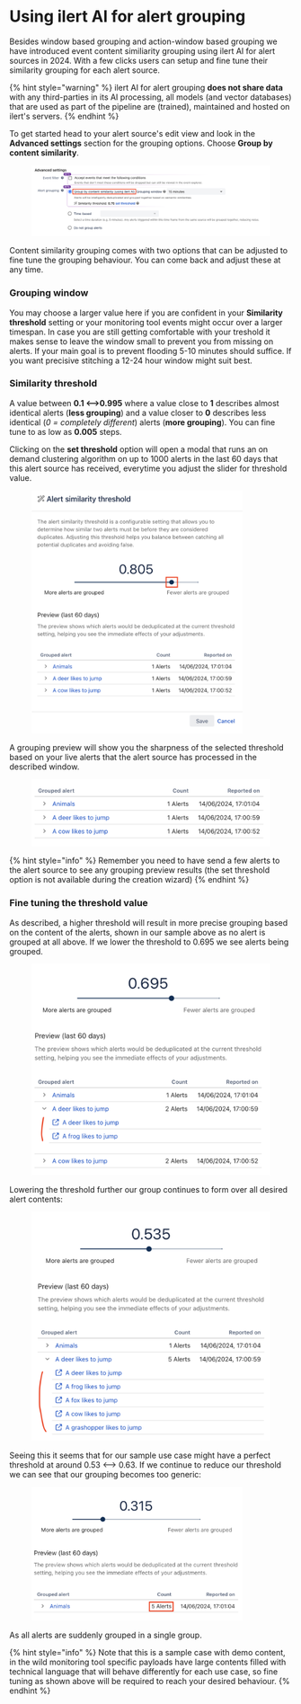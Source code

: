 # Using ilert AI for alert grouping

Besides window based grouping and action-window based grouping we have introduced event content similiarity grouping using ilert AI for alert sources in 2024. With a few clicks users can setup and fine tune their similarity grouping for each alert source.

{% hint style="warning" %}
ilert AI for alert grouping **does not share data** with any third-parties in its AI processing, all models (and vector databases) that are used as part of the pipeline are (trained), maintained and hosted on ilert's servers.
{% endhint %}

To get started head to your alert source's edit view and look in the **Advanced settings** section for the grouping options. Choose **Group by content similarity**.

<figure><img src="../.gitbook/assets/image (107).png" alt=""><figcaption></figcaption></figure>

Content similarity grouping comes with two options that can be adjusted to fine tune the grouping behaviour. You can come back and adjust these at any time.

### Grouping window

You may choose a larger value here if you are confident in your **Similarity threshold** setting or your monitoring tool events might occur over a larger timespan. In case you are still getting comfortable with your treshold it makes sense to leave the window small to prevent you from missing on alerts. If your main goal is to prevent flooding 5-10 minutes should suffice. If you want precisive stitching a 12-24 hour window might suit best.

### Similarity threshold

A value between **0.1 <-->0.995** where a value close to **1** describes almost identical alerts (**less grouping**) and a value closer to **0** describes less identical (_0 = completely different_) alerts (**more grouping**). You can fine tune to as low as **0.005** steps.

Clicking on the **set threshold** option will open a modal that runs an on demand clustering algorithm on up to 1000 alerts in the last 60 days that this alert source has received, everytime you adjust the slider for threshold value.

<figure><img src="../.gitbook/assets/image (108).png" alt="" width="375"><figcaption></figcaption></figure>

A grouping preview will show you the sharpness of the selected threshold based on your live alerts that the alert source has processed in the described window.

<figure><img src="../.gitbook/assets/image (109).png" alt=""><figcaption></figcaption></figure>

{% hint style="info" %}
Remember you need to have send a few alerts to the alert source to see any grouping preview results (the set threshold option is not available during the creation wizard)
{% endhint %}

### Fine tuning the threshold value

As described, a higher threshold will result in more precise grouping based on the content of the alerts, shown in our sample above as no alert is grouped at all above. If we lower the threshold to 0.695 we see alerts being grouped.

<figure><img src="../.gitbook/assets/image (110).png" alt="" width="563"><figcaption></figcaption></figure>

Lowering the threshold further our group continues to form over all desired alert contents:

<figure><img src="../.gitbook/assets/image (111).png" alt="" width="563"><figcaption></figcaption></figure>

Seeing this it seems that for our sample use case might have a perfect threshold at around 0.53 <--> 0.63. If we continue to reduce our threshold we can see that our grouping becomes too generic:

<figure><img src="../.gitbook/assets/image (112).png" alt="" width="375"><figcaption></figcaption></figure>

As all alerts are suddenly grouped in a single group.

{% hint style="info" %}
Note that this is a sample case with demo content, in the wild monitoring tool specific payloads have large contents filled with technical language that will behave differently for each use case, so fine tuning as shown above will be required to reach your desired behaviour.
{% endhint %}
